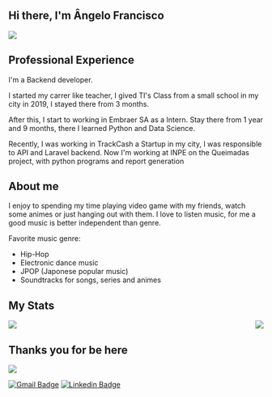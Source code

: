 ## Hi there, I'm Ângelo Francisco

<img src="https://c.tenor.com/FvthnLepGgAAAAAM/hi-hello.gif">

## Professional Experience

I'm a Backend developer.

I started my carrer like teacher, I gived TI's Class from a small school in my city in 2019, I stayed there from 3 months.

After this, I start to working in Embraer SA as a Intern. Stay there from 1 year and 9 months, there I learned Python and Data Science.

Recently, I was working in TrackCash a Startup in my city, I was responsible to API and Laravel backend. Now I'm working at INPE on the Queimadas project, with python programs and report generation


## About me

I enjoy to spending my time playing video game with my friends, watch some animes or just hanging out with them. I love to listen music, for me a good music is better independent than genre.
  
Favorite music genre:
- Hip-Hop
- Electronic dance music
- JPOP (Japonese popular music)
- Soundtracks for songs, series and animes

## My Stats

<img src="https://github-readme-stats.vercel.app/api/top-langs/?username=AngeloFranciscoSA&langs_count=5&theme=omni"> <img align="right" src="https://github-readme-stats.vercel.app/api?username=AngeloFranciscoSA&show_icons=true&theme=omni">

## Thanks you for be here
<img src="https://thumbs.gfycat.com/DistantUnhappyCowrie-max-1mb.gif">


[![Gmail Badge](https://img.shields.io/badge/-Gmail-c14438?style=flat-square&logo=Gmail&logoColor=white&link=mailto:angelo.infinity002@gmail.com)](mailto:angelo.infinity002@gmail.com)
[![Linkedin Badge](https://img.shields.io/badge/-LinkedIn-blue?style=flat-square&logo=Linkedin&logoColor=white&link=https://www.linkedin.com/in/angelofransicosa/)](https://www.linkedin.com/in/angelofransicosa/)
